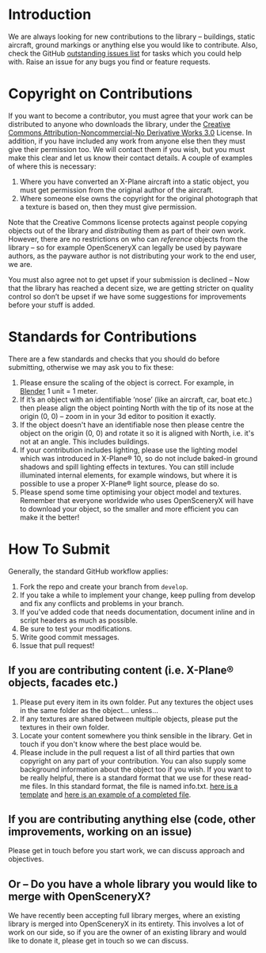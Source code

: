 # Introduction

We are always looking for new contributions to the library – buildings, static aircraft, ground markings or anything else you would like to contribute. Also, check the GitHub [outstanding issues list](https://github.com/OpenSceneryX/Library/issues) for tasks which you could help with. Raise an issue for any bugs you find or feature requests.

# Copyright on Contributions

If you want to become a contributor, you must agree that your work can be distributed to anyone who downloads the library, under the [Creative Commons Attribution-Noncommercial-No Derivative Works 3.0](https://creativecommons.org/licenses/by-nc-nd/3.0/) License.  In addition, if you have included any work from anyone else then they must give their permission too.  We will contact them if you wish, but you must make this clear and let us know their contact details.  A couple of examples of where this is necessary:

1. Where you have converted an X-Plane aircraft into a static object, you must get permission from the original author of the aircraft.
1. Where someone else owns the copyright for the original photograph that a texture is based on, then they must give permission.

Note that the Creative Commons license protects against people copying objects out of the library and _distributing_ them as part of their own work.  However, there are no restrictions on who can _reference_ objects from the library – so for example OpenSceneryX can legally be used by payware authors, as the payware author is not distributing your work to the end user, we are.

You must also agree not to get upset if your submission is declined – Now that the library has reached a decent size, we are getting stricter on quality control so don’t be upset if we have some suggestions for improvements before your stuff is added.

# Standards for Contributions

There are a few standards and checks that you should do before submitting, otherwise we may ask you to fix these:

1. Please ensure the scaling of the object is correct. For example, in [Blender](https://www.blender.org) 1 unit = 1 meter.
1. If it’s an object with an identifiable ‘nose’ (like an aircraft, car, boat etc.) then please align the object pointing North with the tip of its nose at the origin (0, 0) – zoom in in your 3d editor to position it exactly.
1. If the object doesn't have an identifiable nose then please centre the object on the origin (0, 0) and rotate it so it is aligned with North, i.e. it's not at an angle. This includes buildings.
1. If your contribution includes lighting, please use the lighting model which was introduced in X-Plane® 10, so do not include baked-in ground shadows and spill lighting effects in textures. You can still include illuminated internal elements, for example windows, but where it is possible to use a proper X-Plane® light source, please do so.
1. Please spend some time optimising your object model and textures. Remember that everyone worldwide who uses OpenSceneryX will have to download your object, so the smaller and more efficient you can make it the better!

# How To Submit

Generally, the standard GitHub workflow applies:

1. Fork the repo and create your branch from `develop`.
1. If you take a while to implement your change, keep pulling from develop and fix any conflicts and problems in your branch.
1. If you've added code that needs documentation, document inline and in script headers as much as possible.
1. Be sure to test your modifications.
1. Write good commit messages.
1. Issue that pull request!

## If you are contributing content (i.e. X-Plane® objects, facades etc.)

1. Please put every item in its own folder. Put any textures the object uses in the same folder as the object… unless…
1. If any textures are shared between multiple objects, please put the textures in their own folder.
1. Locate your content somewhere you think sensible in the library. Get in touch if you don't know where the best place would be.
1. Please include in the pull request a list of all third parties that own copyright on any part of your contribution. You can also supply some background information about the object too if you wish. If you want to be really helpful, there is a standard format that we use for these read-me files. In this standard format, the file is named info.txt. [here is a template](https://www.opensceneryx.com/custom/uploads/2008/10/info_template.txt) and [here is an example of a completed file](https://www.opensceneryx.com/custom/uploads/2008/10/info_sample.txt).

## If you are contributing anything else (code, other improvements, working on an issue)

Please get in touch before you start work, we can discuss approach and objectives.

## Or – Do you have a whole library you would like to merge with OpenSceneryX?

We have recently been accepting full library merges, where an existing library is merged into OpenSceneryX in its entirety. This involves a lot of work on our side, so if you are the owner of an existing library and would like to donate it, please get in touch so we can discuss.
